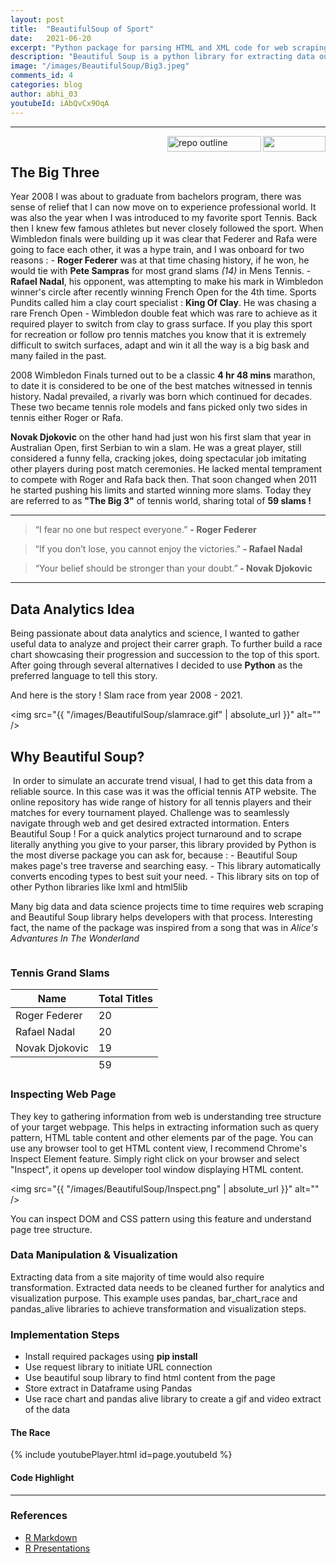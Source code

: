 ```yaml
---
layout: post
title:  "BeautifulSoup of Sport"
date:   2021-06-20
excerpt: "Python package for parsing HTML and XML code for web scraping"
description: "Beautiful Soup is a python library for extracting data out of HTML and XML files. There are other similar libraries such as Selenium and Scrapy"
image: "/images/BeautifulSoup/Big3.jpeg"
comments_id: 4
categories: blog
author: abhi_03
youtubeId: iAbQvCx9OqA
---
```

<hr/>
<img align="right"  src="https://hits.seeyoufarm.com/api/count/incr/badge.svg?url=https%3A%2F%2Fabhi2020-ds.github.io%2Fblog%2Fwebscrp%2F&count_bg=%2379C83D&title_bg=%23555555&icon=&icon_color=%23E7E7E7&title=hits&edge_flat=false" width="100" height="25" />
<img align="right" src="https://img.shields.io/badge/Code%20Highlight-Python-green.svg?style=for-the-badge" alt="repo outline" width="150" height="25" />
<br>
<h2>The Big Three</h2>
Year 2008 I was about to graduate from bachelors program, there was sense of relief that I can now move on to experience professional world. It was also the year when I was introduced to my favorite sport Tennis. Back then I knew few famous athletes but never closely followed the sport. When Wimbledon finals were building up it was clear that Federer and Rafa were going to face each other, it was a hype train, and I was onboard for two reasons : 
 - <b>Roger Federer</b> was at that time chasing history, if he won, he would  tie with <b>Pete Sampras</b> for most grand slams <i>(14)</i> in Mens Tennis.
 - <b>Rafael Nadal</b>, his opponent, was attempting to make his mark in Wimbledon winner's circle after recently winning French Open for the 4th time. Sports Pundits called him a clay court specialist : <b>King Of Clay</b>. He was chasing a rare French Open - Wimbledon double feat which was rare to achieve as it required player to switch from clay to grass surface. If you play this sport for recreation or follow pro tennis matches you know that it is extremely difficult to switch surfaces, adapt and win it all the way is a big bask and many failed in the past.  
 
 2008 Wimbledon Finals turned out to be a classic <b>4 hr 48 mins</b> marathon, to date it is considered to be one of the best matches witnessed in tennis history. Nadal prevailed, a rivarly was born which continued for decades. These two became tennis role models and fans picked only two sides in tennis either Roger or Rafa.

<b>Novak Djokovic</b> on the other hand had just won his first slam that year in Australian Open, first Serbian to win a slam. He was a great player, still  considered a funny fella, cracking jokes, doing spectacular job imitating other players during post match ceremonies. He lacked mental temprament to compete with Roger and Rafa back then. That soon changed when 2011 he started pushing his limits and started winning more slams. Today they are referred to as <b>"The Big 3"</b> of tennis world, sharing total of <b>59 slams !</b>  


<hr />  
<blockquote>“I fear no one but respect everyone.” <b> - Roger Federer</b> </blockquote>
<blockquote>“If you don’t lose, you cannot enjoy the victories.” <b> - Rafael Nadal</b> </blockquote>
<blockquote>“Your belief should be stronger than your doubt.”<b> - Novak Djokovic</b> </blockquote>
<hr />

<h2>Data Analytics Idea</h2>
Being passionate about data analytics and science, I wanted to gather useful data to analyze and project their carrer graph. To further build a race chart showcasing their progression and succession to the top of this sport. After going through several alternatives I decided to use <b>Python</b> as the preferred language to tell this story.

And here is the story ! Slam race from year 2008 - 2021.

<span class="image fit"><img src="{{ "/images/BeautifulSoup/slamrace.gif" | absolute_url }}" alt="" /></span></div>

<h2>Why Beautiful Soup?</h2>
<span class="image right"><img src="{{ "/images/BeautifulSoup/BSlogo.jpeg" | absolute_url }}" alt="" /></span> 
In order to simulate an accurate trend visual, I had to get this data from a reliable source. In this case was it was the official tennis ATP website. The online repository has wide range of history for all tennis players and their matches for every tournament played. Challenge was to seamlessly navigate through web and get desired extracted intormation. Enters Beautiful Soup ! For a quick analytics project turnaround and to scrape literally anything you give to your parser, this library provided by Python is the most diverse package you can ask for, because :
- Beautiful Soup makes page's tree traverse and searching easy.
- This library automatically converts encoding types to best suit your need.
- This library sits on top of other Python libraries like lxml and html5lib

Many big data and data science projects time to time requires web scraping and Beautiful Soup library helps developers with that process. Interesting fact, the name of the package was inspired from a song that was in <i>Alice's Advantures In The Wonderland</i>

<div class="4u"><span class="image fit"><img src="{{ "/images/BeautifulSoup/bsoupref.jpg" | absolute_url }}" alt="" /></span></div>

<h3>Tennis Grand Slams</h3>
<div class="table-wrapper">
    <table>
        <thead>
            <tr>
                <th>Name</th>
                <th>Total Titles</th>
            </tr>
        </thead>
        <tbody>
            <tr>
                <td>Roger Federer</td>
                <td>20</td>
            </tr>
            <tr>
                <td>Rafael Nadal</td>
                <td>20</td>
            </tr>
            <tr>
                <td>Novak Djokovic</td>
                <td>19</td>
            </tr>
        </tbody>
        <tfoot>
            <tr>
                <td colspan="1"></td>
                <td>59</td>
            </tr>
        </tfoot>
    </table>
</div>

<h3>Inspecting Web Page </h3>
They key to gathering information from web is understanding tree structure of your target webpage. This helps in extracting information such as query pattern, HTML table content and other elements par of the page. You can use any browser tool to get HTML content view, I recommend Chrome's Inspect Element feature. Simply right click on your browser and select "Inspect", it opens up developer tool window displaying HTML content.

<span class="image fit"><img src="{{ "/images/BeautifulSoup/Inspect.png" | absolute_url }}" alt="" /></span>

You can inspect DOM and CSS pattern using this feature and understand page tree structure.

<h3>Data Manipulation & Visualization </h3>
Extracting data from a site majority of time would also require transformation. Extracted data needs to be cleaned further for analytics and visualization purpose. This example uses pandas, bar_chart_race and pandas_alive libraries to achieve transformation and visualization steps.

<h3>Implementation Steps</h3>
<ul>
    <li>Install required packages using <b>pip install</b></li>
    <li>Use request library to initiate URL connection</li>
    <li>Use beautiful soup library to find html content from the page</li>
    <li>Store extract in Dataframe using Pandas</li>
    <li>Use race chart and pandas alive library to create a gif and video extract of the data</li>
</ul>

<h4>The Race</h4>
{% include youtubePlayer.html id=page.youtubeId %}

<h4>Code Highlight</h4>
<script src="https://gist.github.com/abhi2020-ds/6c86e36af0ab054d4480cb7d6a973f49.js"></script>

<hr /> 
<div class="row">
    <div class="6u 12u$(small)">
        <h3>References</h3>
        <ul>
            <li><a href="https://bookdown.org/yihui/rmarkdown/">R Markdown</a></li>
            <li><a href="https://support.rstudio.com/hc/en-us/articles/200486468-Authoring-R-Presentations">R Presentations</a></li>
        </ul>
    </div>
    </div>
    
